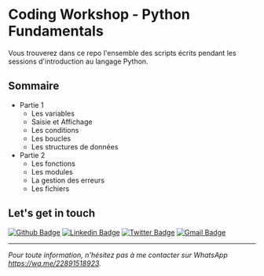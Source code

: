 # Coding Workshop - Python Fundamentals

Vous trouverez dans ce repo l'ensemble des scripts écrits pendant les sessions d'introduction au langage Python.

## Sommaire
- Partie 1
    - Les variables
    - Saisie et Affichage
    - Les conditions
    - Les boucles
    - Les structures de données
- Partie 2
    - Les fonctions
    - Les modules
    - La gestion des erreurs
    - Les fichiers

## Let's get in touch
[![Github Badge](https://img.shields.io/badge/-Github-000?style=flat-square&logo=Github&logoColor=white&link=https://github.com/joekakone)](https://github.com/joekakone) [![Linkedin Badge](https://img.shields.io/badge/-LinkedIn-blue?style=flat-square&logo=Linkedin&logoColor=white&link=https://www.linkedin.com/in/joseph-koami-konka/)](https://www.linkedin.com/in/joseph-koami-konka/) [![Twitter Badge](https://img.shields.io/badge/-Twitter-blue?style=flat-square&logo=Twitter&logoColor=white&link=https://www.twitter.com/joekakone)](https://www.twitter.com/joekakone) [![Gmail Badge](https://img.shields.io/badge/-Gmail-c14438?style=flat-square&logo=Gmail&logoColor=white&link=mailto:joseph.kakone@gmail.com)](mailto:joseph.kakone@gmail.com)

---
*Pour toute information, n'hésitez pas à me contacter sur WhatsApp https://wa.me/22891518923.*